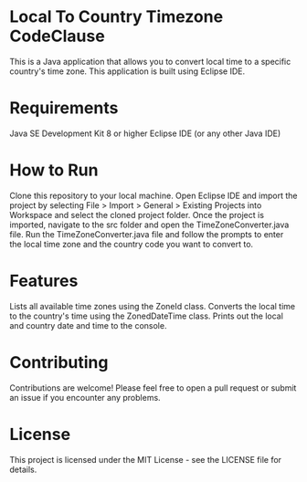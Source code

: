 # Local To Country Timezone CodeClause
This is a Java application that allows you to convert local time to a specific country's time zone. This application is built using Eclipse IDE.

# Requirements
Java SE Development Kit 8 or higher
Eclipse IDE (or any other Java IDE)
# How to Run
Clone this repository to your local machine.
Open Eclipse IDE and import the project by selecting File > Import > General > Existing Projects into Workspace and select the cloned project folder.
Once the project is imported, navigate to the src folder and open the TimeZoneConverter.java file.
Run the TimeZoneConverter.java file and follow the prompts to enter the local time zone and the country code you want to convert to.
# Features
Lists all available time zones using the ZoneId class.
Converts the local time to the country's time using the ZonedDateTime class.
Prints out the local and country date and time to the console.
# Contributing
Contributions are welcome! Please feel free to open a pull request or submit an issue if you encounter any problems.

# License
This project is licensed under the MIT License - see the LICENSE file for details.





